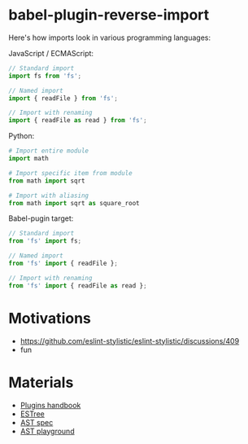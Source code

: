 # babel-plugin-reverse-import
Here's how imports look in various programming languages:

JavaScript / ECMAScript:
```javascript
// Standard import
import fs from 'fs';

// Named import
import { readFile } from 'fs';

// Import with renaming
import { readFile as read } from 'fs';
```

Python:
```python
# Import entire module
import math

# Import specific item from module
from math import sqrt

# Import with aliasing
from math import sqrt as square_root
```

Babel-pugin target:
```javascript
// Standard import
from 'fs' import fs;

// Named import
from 'fs' import { readFile };

// Import with renaming
from 'fs' import { readFile as read };
```

# Motivations
- https://github.com/eslint-stylistic/eslint-stylistic/discussions/409
- fun

# Materials
- [Plugins handbook](https://github.com/jamiebuilds/babel-handbook/blob/master/translations/en/plugin-handbook.md)
- [ESTree](https://github.com/estree/estree)
- [AST spec](https://github.com/babel/babylon/blob/master/ast/spec.md)
- [AST playground](https://astexplorer.net/)
